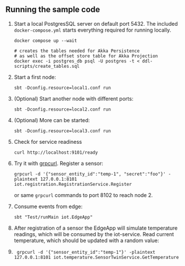 ## Running the sample code

1. Start a local PostgresSQL server on default port 5432. The included `docker-compose.yml` starts everything required for running locally.

    ```shell
    docker compose up --wait

    # creates the tables needed for Akka Persistence
    # as well as the offset store table for Akka Projection
    docker exec -i postgres_db psql -U postgres -t < ddl-scripts/create_tables.sql
    ```

2. Start a first node:

    ```shell
    sbt -Dconfig.resource=local1.conf run
    ```

3. (Optional) Start another node with different ports:

    ```shell
    sbt -Dconfig.resource=local2.conf run
    ```

4. (Optional) More can be started:

    ```shell
    sbt -Dconfig.resource=local3.conf run
    ```

5. Check for service readiness

    ```shell
    curl http://localhost:9101/ready
    ```

6. Try it with [grpcurl](https://github.com/fullstorydev/grpcurl). Register a sensor:

    ```shell
    grpcurl -d '{"sensor_entity_id":"temp-1", "secret":"foo"}' -plaintext 127.0.0.1:8101 iot.registration.RegistrationService.Register
    ```

    or same `grpcurl` commands to port 8102 to reach node 2.

7. Consume events from edge:

    ```shell
    sbt "Test/runMain iot.EdgeApp"
   ```

8. After registration of a sensor the EdgeApp will simulate temperature readings, which will be consumed by the iot-service. Read current temperature, which should be updated with a random value: 

9. ```shell
    grpcurl -d '{"sensor_entity_id":"temp-1"}' -plaintext 127.0.0.1:8101 iot.temperature.SensorTwinService.GetTemperature
    ```

